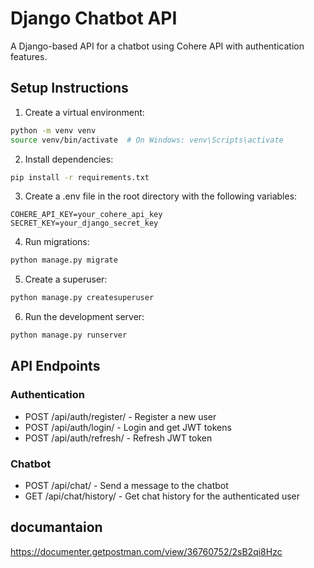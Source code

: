 # Django Chatbot API

A Django-based API for a chatbot using Cohere API with authentication features.

## Setup Instructions

1. Create a virtual environment:
```bash
python -m venv venv
source venv/bin/activate  # On Windows: venv\Scripts\activate
```

2. Install dependencies:
```bash
pip install -r requirements.txt
```

3. Create a .env file in the root directory with the following variables:
```
COHERE_API_KEY=your_cohere_api_key
SECRET_KEY=your_django_secret_key
```

4. Run migrations:
```bash
python manage.py migrate
```

5. Create a superuser:
```bash
python manage.py createsuperuser
```

6. Run the development server:
```bash
python manage.py runserver
```

## API Endpoints

### Authentication
- POST /api/auth/register/ - Register a new user
- POST /api/auth/login/ - Login and get JWT tokens
- POST /api/auth/refresh/ - Refresh JWT token

### Chatbot
- POST /api/chat/ - Send a message to the chatbot
- GET /api/chat/history/ - Get chat history for the authenticated user 

## documantaion 
https://documenter.getpostman.com/view/36760752/2sB2qi8Hzc